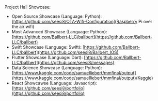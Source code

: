Project Hall Showcase:

  - Open Source Showcase (Language: Python): [https://github.com/seesi8/OTA-Wifi-Configuration](Raspberry Pi over the air wifi)
  - Most Advanced Showcase (Language: Python): [https://github.com/Ballbert-LLC/ballbert](https://github.com/Ballbert-LLC/ballbert)
  - Swift Showcase (Language: Swift): [https://github.com/Ballbert-LLC/ballbert](https://github.com/seesi8/Ballbert_IOS)
  - Flutter Showcase (Language: Dart): [https://github.com/Ballbert-LLC/ballbert](https://github.com/seesi8/messages)
  - Data Science Showcase (Language: Python): [https://www.kaggle.com/code/samuelliebert/mmfinal/output](https://www.kaggle.com/code/samuelliebert/mmfinal/output)(Kaggle)
  - React Showcawse (Language: Javascript): [https://github.com/seesi8/portfolio](https://github.com/seesi8/portfolio)


<!---
seesi8/seesi8 is a ✨ special ✨ repository because its `README.md` (this file) appears on your GitHub profile.
You can click the Preview link to take a look at your changes.
--->
